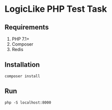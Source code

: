 # LogicLike PHP Test Task

## Requirements
1. PHP 7.1+
2. Composer
3. Redis

## Installation
```
composer install
```

## Run
```
php -S localhost:8000
```